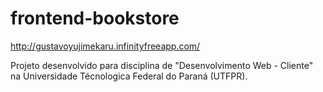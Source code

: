 # frontend-bookstore
http://gustavoyujimekaru.infinityfreeapp.com/

Projeto desenvolvido para disciplina de "Desenvolvimento Web - Cliente" na Universidade Técnologica Federal do Paraná (UTFPR).
